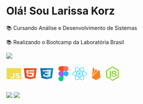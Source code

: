 #  Olá! Sou Larissa Korz 

<p>📚 Cursando Análise e Desenvolvimento de Sistemas</p>
<p>📚 Realizando o Bootcamp da Laboratória Brasil</p>

<div>
  <img height="180em" src="https://github-readme-stats.vercel.app/api/top-langs/?username=larissakorz&layout=compact&langs_count=7&theme=dracula"/>
</div>
  
<div style="display: inline_block"><br>
  <img align="center" alt="lari-Js" height="30" width="40" src="https://raw.githubusercontent.com/devicons/devicon/master/icons/javascript/javascript-plain.svg">
  <img align="center" alt="lari-HTML" height="30" width="40" src="https://raw.githubusercontent.com/devicons/devicon/master/icons/html5/html5-original.svg">
  <img align="center" alt="lari-CSS" height="30" width="40" src="https://raw.githubusercontent.com/devicons/devicon/master/icons/css3/css3-original.svg">
  <img align="center" alt="lari-Figma" height="40" width="40" src="https://raw.githubusercontent.com/devicons/devicon/master/icons/figma/figma-original.svg">
  <img align="center" alt="lari-React" height="40" width="40" src="https://raw.githubusercontent.com/devicons/devicon/master/icons/react/react-original.svg">
  <img align="center" alt="lari-Firebase" height="40" width="40" src="https://raw.githubusercontent.com/devicons/devicon/master/icons/firebase/firebase-plain.svg">
  <img align="center" alt="lari-Node" height="40" width="40" src="https://raw.githubusercontent.com/devicons/devicon/master/icons/nodejs/nodejs-original.svg">
</div>
  
  ##
  
  <div> 
  <a href = "mailto:lariskorz@gmail.com"><img src="https://img.shields.io/badge/-Gmail-%23333?style=for-the-badge&logo=gmail&logoColor=white" target="_blank"></a>
  <a href="https://www.linkedin.com/in/larissakorz/" target="_blank"><img src="https://img.shields.io/badge/-LinkedIn-%230077B5?style=for-the-badge&logo=linkedin&logoColor=white" target="_blank"></a> 
